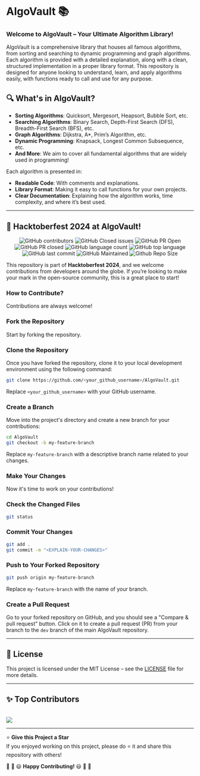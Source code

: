 
# AlgoVault 📚

### Welcome to AlgoVault – Your Ultimate Algorithm Library!

AlgoVault is a comprehensive library that houses all famous algorithms, from sorting and searching to dynamic programming and graph algorithms. Each algorithm is provided with a detailed explanation, along with a clean, structured implementation in a proper library format. This repository is designed for anyone looking to understand, learn, and apply algorithms easily, with functions ready to call and use for any purpose.

## 🔍 What's in AlgoVault?

- **Sorting Algorithms**: Quicksort, Mergesort, Heapsort, Bubble Sort, etc.
- **Searching Algorithms**: Binary Search, Depth-First Search (DFS), Breadth-First Search (BFS), etc.
- **Graph Algorithms**: Dijkstra, A*, Prim’s Algorithm, etc.
- **Dynamic Programming**: Knapsack, Longest Common Subsequence, etc.
- **And More**: We aim to cover all fundamental algorithms that are widely used in programming!

Each algorithm is presented in:
- **Readable Code**: With comments and explanations.
- **Library Format**: Making it easy to call functions for your own projects.
- **Clear Documentation**: Explaining how the algorithm works, time complexity, and where it’s best used.

---

## 🎉 Hacktoberfest 2024 at AlgoVault!

<div align='center'>
  
![GitHub contributors](https://img.shields.io/github/contributors/ACM-Amrita-Amritapuri/AlgoVault?style=for-the-badge&color=blue)
![GitHub Closed issues](https://img.shields.io/github/issues-closed-raw/ACM-Amrita-Amritapuri/AlgoVault?style=for-the-badge&color=brightgreen)
![GitHub PR Open](https://img.shields.io/github/issues-pr/ACM-Amrita-Amritapuri/AlgoVault?style=for-the-badge&color=aqua)
![GitHub PR closed](https://img.shields.io/github/issues-pr-closed-raw/ACM-Amrita-Amritapuri/AlgoVault?style=for-the-badge&color=blue)
![GitHub language count](https://img.shields.io/github/languages/count/ACM-Amrita-Amritapuri/AlgoVault?style=for-the-badge&color=brightgreen)
![GitHub top language](https://img.shields.io/github/languages/top/ACM-Amrita-Amritapuri/AlgoVault?style=for-the-badge&color=aqua)
![GitHub last commit](https://img.shields.io/github/last-commit/ACM-Amrita-Amritapuri/AlgoVault?style=for-the-badge&color=blue)
![GitHub Maintained](https://img.shields.io/badge/Maintained%3F-yes-brightgreen.svg?style=for-the-badge)
![Github Repo Size](https://img.shields.io/github/repo-size/ACM-Amrita-Amritapuri/AlgoVault?style=for-the-badge&color=aqua)

</div>


This repository is part of **Hacktoberfest 2024**, and we welcome contributions from developers around the globe. If you’re looking to make your mark in the open-source community, this is a great place to start!

### How to Contribute?

Contributions are always welcome!

### Fork the Repository

Start by forking the repository.

### Clone the Repository

Once you have forked the repository, clone it to your local development environment using the following command:

```bash
git clone https://github.com/<your_github_username>/AlgoVault.git
```

Replace `<your_github_username>` with your GitHub username.

### Create a Branch

Move into the project's directory and create a new branch for your contributions:

```bash
cd AlgoVault
git checkout -b my-feature-branch
```

Replace `my-feature-branch` with a descriptive branch name related to your changes.

### Make Your Changes

Now it's time to work on your contributions!

### Check the Changed Files

```bash
git status
```

### Commit Your Changes

```bash
git add .
git commit -m "<EXPLAIN-YOUR-CHANGES>"
```

### Push to Your Forked Repository

```bash
git push origin my-feature-branch
```

Replace `my-feature-branch` with the name of your branch.

### Create a Pull Request

Go to your forked repository on GitHub, and you should see a "Compare & pull request" button. Click on it to create a pull request (PR) from your branch to the `dev` branch of the main AlgoVault repository.

---

## 📜 License

This project is licensed under the MIT License – see the [LICENSE](LICENSE) file for more details.

---

## ✨ Top Contributors

<br/>
<a href="https://github.com/ACM-Amrita-Amritapuri/AlgoVault/graphs/contributors">
  <img src="https://contrib.rocks/image?repo=ACM-Amrita-Amritapuri/AlgoVault" />
</a>

---

⭐ **Give this Project a Star**  
If you enjoyed working on this project, please do ⭐ it and share this repository with others!

🎉 🎊 😃 **Happy Contributing!** 😃 🎊 🎉
